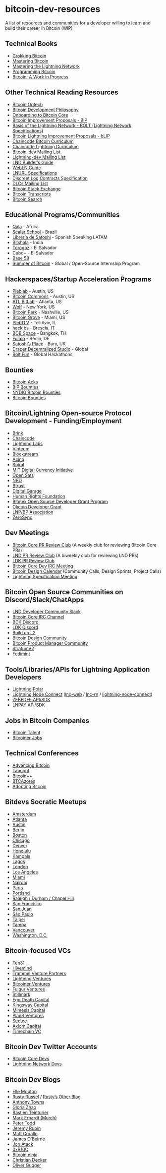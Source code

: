 # bitcoin-dev-resources
A list of resources and communities for a developer willing to learn and build their career in Bitcoin (WIP)

## Technical Books

- [Grokking Bitcoin](https://github.com/kallerosenbaum/grokkingbitcoin)
- [Mastering Bitcoin](https://github.com/bitcoinbook/bitcoinbook)
- [Mastering the Lightning Network](https://github.com/lnbook/lnbook)
- [Programming Bitcoin](https://www.oreilly.com/library/view/programming-bitcoin/9781492031482/)
- [Bitcoin: A Work in Progress](https://www.btcwip.com/)

## Other Technical Reading Resources

- [Bitcoin Optech](https://bitcoinops.org/)
- [Bitcoin Development Philosophy](https://rosenbaum.se/btcphil/)
- [Onboarding to Bitcoin Core](https://obc.256k1.dev/)
- [Bitcoin Improvement Proposals - BIP](https://github.com/bitcoin/bips)
- [Basis of the Lightning Network - BOLT (Lightning Network Specifications)](https://github.com/lightning/bolts)
- [Bitcoin Lightning Improvement Proposals - bLIP](https://github.com/lightning/blips)
- [Chaincode Bitcoin Curriculum](https://chaincode.gitbook.io/seminars/bitcoin-protocol-development)
- [Chaincode Lightning Curriculum]()
- [Bitcoin-dev Mailing List](https://lists.linuxfoundation.org/pipermail/bitcoin-dev/)
- [Lightning-dev Mailing List](https://lists.linuxfoundation.org/pipermail/lightning-dev/)
- [LND Builder’s Guide](https://docs.lightning.engineering/)
- [WebLN Guide](https://www.webln.guide/introduction/readme)
- [LNURL Specifications](https://github.com/lnurl/luds)
- [Discreet Log Contracts Specification](https://github.com/discreetlogcontracts/dlcspecs)
- [DLCs Mailing List](https://mailmanlists.org/pipermail/dlc-dev/)
- [Bitcoin Stack Exchange](https://bitcoin.stackexchange.com/)
- [Bitcoin Transcripts](https://btctranscripts.com/)
- [Bitcoin Search](http://bitcoinsearch.xyz)

## Educational Programs/Communities

- [Qala](https://qala.dev/) - Africa 
- [Scalar School](https://scalarschool.org/) - Brazil
- [Librería de Satoshi](https://libreriadesatoshi.com/) - Spanish Speaking LATAM
- [Bitshala](https://www.bitshala.org/) - India
- [Torogoz](https://torogoz.dev/) - El Salvador
- Cubo+ - El Salvador
- [Base 58](http://base58.info)
- [Summer of Bitcoin](https://summerofbitcoin.org/) - Global / Open-Source Internship Program

## Hackerspaces/Startup Acceleration Programs

- [Pleblab](https://www.pleblab.com/) - Austin, US
- [Bitcoin Commons](https://www.bitcoincommons.com/) - Austin, US
- [ATL BitLab](https://atlbitlab.com/) - Atlanta, US
- [Wolf](http://wolfnyc.com) - New York, US
- [Bitcoin Park](https://bitcoinpark.com/) - Nashville, US
- [Bitcoin Grove](https://btcgrove.com) - Miami, US
- [PlebTLV](https://plebtlv.com/) -  Tel-Aviv, IL
- [hack.bs](https://hack.bs.it/) - Brescia, IT
- [BO฿ Space](https://www.bobspaces.net/) - Bangkok, TH
- [Fulmo](https://fulmo.org/) - Berlin, DE
- [Satoshi’s Place](https://satoshisplace.co.uk/) - Bury, UK
- [Draper Decentralized Studio](https://studio.draperx.vc/) - Global
- [Bolt.Fun](https://bolt.fun/) - Global Hackathons

## Bounties

- [Bitcoin Acks](https://bitcoinacks.com/)
- [BIP Bounties](https://bipbounty.org/)
- [NYDIG Bitcoin Bounties](https://nydig.com/bounties)
- [Bitcoin Bounties](https://bitcoinbounties.org/)

## Bitcoin/Lightning Open-source Protocol Development - Funding/Employment

- [Brink](https://brink.dev/)
- [Chaincode](https://chaincode.com/)
- [Lightning Labs](https://lightning.engineering/)
- [Vinteum](https://vinteum.org/)
- [Blockstream](https://blockstream.com/)
- [Acinq](https://acinq.co/)
- [Spiral](https://spiral.xyz/)
- [MIT Digital Currency Initiative](https://lists.linuxfoundation.org/pipermail/lightning-dev/)
- [Open Sats](https://opensats.org/)
- [NBD](https://nbd.wtf/)
- [₿trust](https://twitter.com/btrustteam)
- [Digital Garage](https://www.dglab.com/en/)
- [Human Rights Foundation](https://hrf.org/programs_posts/devfund/)
- [Bitmex Open Source Developer Grant Program](https://blog.bitmex.com/grants/)
- [Okcoin Developer Grant](https://developergrant.okcoin.com/)
- [LNP/BP Association](https://www.lnp-bp.org/)
- [ZeroSync](https://zerosync.org/)

## Dev Meetings

- [Bitcoin Core PR Review Club](http://bitcoincore.reviews) (A weekly club for reviewing Bitcoin Core PRs)
- [LND PR Review Club](http://lnd.reviews) (A biweekly club for reviewing LND PRs)
- [LDK PR Review Club](https://ldk.reviews/)
- [Bitcoin Core Dev IRC Meeting](https://bitcoincore.org/en/meetings/)
- [Bitcoin Design Calendar](https://github.com/BitcoinDesign/Meta/issues?q=is%3Aissue+is%3Aopen+%22community+call%22) (Community Calls, Design Sprints, Project Calls)
- [Lightning Specification Meeting](https://github.com/lightning/bolts/issues?q=is%3Aissue+is%3Aopen+%22Lightning+Specification+Meeting%22+)

## Bitcoin Open Source Communities on Discord/Slack/ChatApps

- [LND Developer Community Slack](http://lightning.engineering/slack.html)
- [Bitcoin Core IRC Channel](https://bitcoincore.org/en/meetings/)
- [BDK Discord](https://discord.gg/dstn4dQ)
- [LDK Discord](https://discord.gg/5AcknnMfBw)
- [Build on L2](https://www.buildonl2.com/)
- [Bitcoin Design Community](https://join.slack.com/t/bitcoindesign/shared_invite/zt-1rxp55chx-dH6pWlTtWBqRw7VztgvBGA)
- [Bitcoin Product Manager Community](https://discord.gg/Ztvwn8fycA)
- [StratumV2](https://stratumprotocol.org/assets/discord.svg)
- [Fedimint](https://chat.fedimint.org/)

## Tools/Libraries/APIs for Lightning Application Developers

- [Lightning Polar](https://lightningpolar.com/)
- [Lightning Node Connect](https://docs.lightning.engineering/lightning-network-tools/lightning-terminal/lightning-node-connect) ([lnc-web](https://github.com/lightninglabs/lnc-web) / [lnc-rn](https://github.com/lightninglabs/lnc-rn) / [lightning-node-connect](https://github.com/lightninglabs/lightning-node-connect))
- [ZEBEDEE API/SDK](https://zebedee.io/developers/api)
- [LNPAY API/SDK](https://docs.lnpay.co/)

## Jobs in Bitcoin Companies

- [Bitcoin Talent](https://www.bitcointalent.co/)
- [Bitcoiner Jobs](https://bitcoinerjobs.com/)

## Technical Conferences

- [Advancing Bitcoin](https://www.advancingbitcoin.com/)
- [Tabconf](https://tabconf.com/)
- [Bitcoin++](https://btcplusplus.dev/)
- [BTCAzores](https://btcazores.com/)
- [Adopting Bitcoin](https://adoptingbitcoin.org/)

## Bitdevs Socratic Meetups
 
- [Amsterdam](https://bitdevsamsterdam.org/)
- [Atlanta](https://atlantabitdevs.org/)
- [Austin](https://austinbitdevs.com/)
- [Berlin](https://bitdevs.berlin/)
- [Boston](https://bostonbitdevs.org/)
- [Chicago](https://chibitdevs.org/)
- [Denver](http://denverbitdevs.com/)
- [Honolulu](http://www.honolulubitdevs.com/)
- [Kampala](https://twitter.com/BitDevsKla)
- [Lagos](https://twitter.com/BitDevsLagos)
- [London](https://londonbitdevs.org/)
- [Los Angeles](https://bitdevsla.org/)
- [Miami](https://miamibitdevs.org/)
- [Nairobi](https://twitter.com/BitDevsNBO)
- [Paris](https://twitter.com/bitdevsfr)
- [Portland](https://www.meetup.com/portlandbitdevs/)
- [Raleigh / Durham / Chapel Hill](https://trianglebitdevs.org/)
- [San Francisco](https://sfbitcoindevs.org/)
- [San Juan](https://sanjuanbitdevs.org/)
- [São Paulo](https://saopaulobitdevs.org/)
- [Taipei](https://bitdevs.tw/)
- [Tampa](https://tampabitdevs.io/)
- [Vancouver](https://bitdevs.ca/)
- [Washington, D.C.](https://dcbitdevs.org/)

## Bitcoin-focused VCs

- [Ten31](https://ten31.vc/)
- [Hivemind](https://hivemind.vc/)
- [Trammel Venture Partners](https://tvp.fund/)
- [Lightning Ventures](https://ltng.ventures/)
- [Bitcoiner Ventures](https://www.bitcoinerventures.com/)
- [Fulgur Ventures](https://fulgur.ventures/)
- [Stillmark](https://www.stillmark.com/)
- [Ego Death Capital](https://egodeath.capital/)
- [Kingsway Capital](https://www.kingswaycap.com/)
- [Mimesis Capital](https://www.mimesiscapital.com/)
- [PlanB Ventures](https://venture.angellist.com/planb-ventures/syndicate?utm_campaign=syndicate_direct_link)
- [Seetee](https://www.seetee.io/)
- [Axiom Capital](http://axiombtc.capital)
- [Timechain VC](https://timechain.concentric.vc/)

## Bitcoin Dev Twitter Accounts

- [Bitcoin Core Devs](https://twitter.com/i/lists/1416770080885641216)
- [Lightning Network Devs](https://twitter.com/i/lists/1416773279721967618)

## Bitcoin Dev Blogs

- [Elle Mouton](https://ellemouton.com/)
- [Rusty Russel](https://rusty-lightning.medium.com/) / [Rusty’s Other Blog](http://rusty.ozlabs.org/)
- [Anthony Towns](https://www.erisian.com.au/wordpress/)
- [Gloria Zhao](https://github.com/glozow/bitcoin-notes)
- [Bastien Teinturier](https://github.com/t-bast/lightning-docs)
- [Mark Erhardt (Murch)](https://murch.one/)
- [Peter Todd](https://petertodd.org/)
- [Jeremy Rubin](https://rubin.io/blog/)
- [Matt Corallo](https://bluematt.bitcoin.ninja/)
- [James O’Beirne](https://jameso.be/)
- [Jon Atack](https://jonatack.github.io/)
- [0xB10C](https://b10c.me/)
- [Bitcoin.ninja](http://bitcoin.ninja)
- [Christian Decker](https://snyke.net/)
- [Oliver Gugger](https://gugger.guru/)



